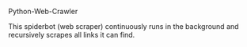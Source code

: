  Python-Web-Crawler
 
 This spiderbot (web scraper) continuously runs in the background and recursively scrapes all links it can find.
